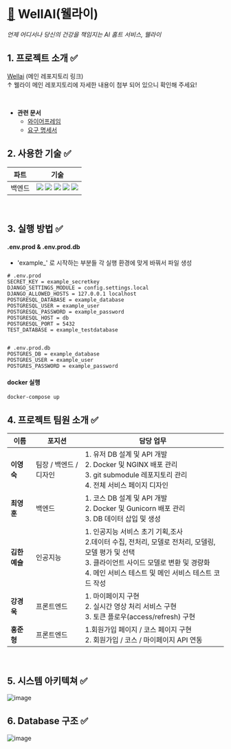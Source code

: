 # [🧘](https://emojipedia.org/yoga/) WellAI(웰라이)
  *언제 어디서나 당신의 건강을 책임지는 AI 홈트 서비스, 웰라이*


## 1. 프로젝트 소개 ✅
[Wellai](https://github.com/martinalee94/wellai) (메인 레포지토리 링크)<br>
↑ 웰라이 메인 레포지토리에 자세한 내용이 첨부 되어 있으니 확인해 주세요!

<br>

- **관련 문서**
  - [와이어프레임](https://www.figma.com/file/0FC6VjrVkBBflLS2iMMo8U/확정본)
  - [요구 명세서](https://unruly-space-e0e.notion.site/a1fd4e5741974262860677ff806af234)


## 2. 사용한 기술 ✅
| 파트 | 기술 |
| ------ | ------ |
| 백엔드  | <img src="https://img.shields.io/badge/Django-092E20?style=flat-square&logo=Django&logoColor=white"></a> <img src="https://img.shields.io/badge/PostgreSQL-4169E1?style=flat-square&logo=PostgreSQL&logoColor=white"/></a> <img src="https://img.shields.io/badge/Gunicorn-499848?style=flat-square&logo=Gunicorn&logoColor=white"/></a> <img src="https://img.shields.io/badge/Nginx-009639?style=flat-square&logo=Nginx&logoColor=white"/></a> <img src="https://img.shields.io/badge/Docker-2496ED?style=flat-square&logo=Docker&logoColor=white"/></a> |

<br>


## 3. 실행 방법 ✅
#### .env.prod & .env.prod.db 
- 'example_' 로 시작하는 부분들 각 실행 환경에 맞게 바꿔서 파일 생성

```
# .env.prod
SECRET_KEY = example_secretkey
DJANGO_SETTINGS_MODULE = config.settings.local
DJANGO_ALLOWED_HOSTS = 127.0.0.1 localhost
POSTGRESQL_DATABASE = example_database
POSTGRESQL_USER = example_user
POSTGRESQL_PASSWORD = example_password
POSTGRESQL_HOST = db
POSTGRESQL_PORT = 5432
TEST_DATABASE = example_testdatabase


# .env.prod.db 
POSTGRES_DB = example_database
POSTGRES_USER = example_user 
POSTGRES_PASSWORD = example_password
```

#### docker 실행
```
docker-compose up
```


## 4. 프로젝트 팀원 소개 ✅
| 이름 | 포지션 | 담당 업무 |
| ------ | ------ | ------ |
| **이영숙** | 팀장 / 백엔드 / 디자인 | 1. 유저 DB 설계 및 API 개발<br> 2. Docker 및 NGINX 배포 관리<br> 3. git submodule 레포지토리 관리<br> 4. 전체 서비스 페이지 디자인 <br>  |
| **최영훈** | 백엔드 | 1. 코스 DB 설계 및 API 개발 <br> 2. Docker 및 Gunicorn 배포 관리<br> 3. DB 데이터 삽입 및 생성|
| **김한예슬** | 인공지능 | 1. 인공지능 서비스 초기 기획,조사<br> 2.데이터 수집, 전처리, 모델로 전처리, 모델링, 모델 평가 및 선택<br> 3. 클라이언트 사이드 모델로 변환 및 경량화<br> 4. 메인 서비스 테스트 및 메인 서비스 테스트 코드 작성|
| **강경욱** | 프론트엔드 | 1. 마이페이지 구현 <br> 2. 실시간 영상 처리 서비스 구현 <br> 3. 토큰 플로우(access/refresh) 구현 |
| **홍준형** | 프론트엔드 | 1.회원가입 페이지 / 코스 페이지 구현<br> 2. 회원가입 / 코스 / 마이페이지 API 연동 |


<br>

## 5. 시스템 아키텍쳐 ✅
![image](https://kdt-gitlab.elice.io/ai_track/class_03/ai_project/team10/wellai/uploads/2d30cd91d59ff6dffa39c34a146e69e3/archi.001.png)


## 6. Database 구조 ✅
![image](https://kdt-gitlab.elice.io/ai_track/class_03/ai_project/team10/backend/uploads/89991d2660dc6a4c3f2139df470570a3/image.png)
